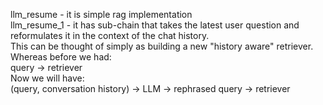 llm_resume - it is simple rag implementation<br>
llm_resume_1 - it has sub-chain that takes the latest user question and reformulates it in the context of the chat history. <br>This can be thought of simply as building a new "history aware" retriever. Whereas before we had:<br>
query -> retriever<br>
Now we will have:<br>
(query, conversation history) -> LLM -> rephrased query -> retriever<br>
